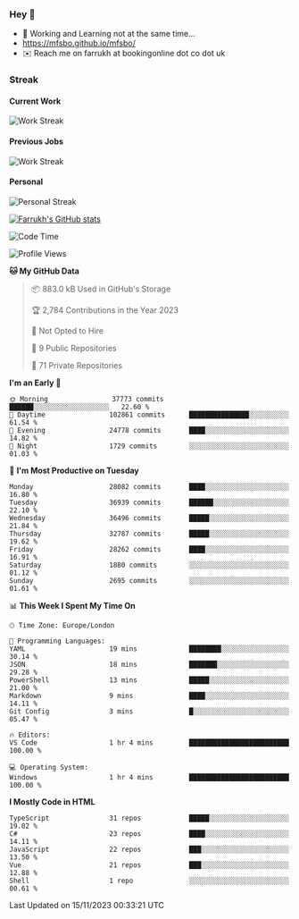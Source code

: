 ### Hey 👋

- 🏃 Working and Learning not at the same time...
- https://mfsbo.github.io/mfsbo/
- ✉️ Reach me on farrukh at bookingonline dot co dot uk

### Streak
#### Current Work
![Work Streak](https://streak-stats.demolab.com/?user=mfsbo)
#### Previous Jobs
![Work Streak](https://streak-stats.demolab.com/?user=farrukhcw)
#### Personal
![Personal Streak](https://streak-stats.demolab.com/?user=farrukhsubhani)

[![Farrukh's GitHub stats](https://github-readme-stats.vercel.app/api?username=mfsbo&hide=stars&count_private=true)](https://github.com/mfsbo/)

<!--START_SECTION:waka-->
![Code Time](http://img.shields.io/badge/Code%20Time-560%20hrs%2054%20mins-blue)

![Profile Views](http://img.shields.io/badge/Profile%20Views-0-blue)

**🐱 My GitHub Data** 

> 📦 883.0 kB Used in GitHub's Storage 
 > 
> 🏆 2,784 Contributions in the Year 2023
 > 
> 🚫 Not Opted to Hire
 > 
> 📜 9 Public Repositories 
 > 
> 🔑 71 Private Repositories 
 > 
**I'm an Early 🐤** 

```text
🌞 Morning                37773 commits       ██████░░░░░░░░░░░░░░░░░░░   22.60 % 
🌆 Daytime                102861 commits      ███████████████░░░░░░░░░░   61.54 % 
🌃 Evening                24778 commits       ████░░░░░░░░░░░░░░░░░░░░░   14.82 % 
🌙 Night                  1729 commits        ░░░░░░░░░░░░░░░░░░░░░░░░░   01.03 % 
```
📅 **I'm Most Productive on Tuesday** 

```text
Monday                   28082 commits       ████░░░░░░░░░░░░░░░░░░░░░   16.80 % 
Tuesday                  36939 commits       ██████░░░░░░░░░░░░░░░░░░░   22.10 % 
Wednesday                36496 commits       █████░░░░░░░░░░░░░░░░░░░░   21.84 % 
Thursday                 32787 commits       █████░░░░░░░░░░░░░░░░░░░░   19.62 % 
Friday                   28262 commits       ████░░░░░░░░░░░░░░░░░░░░░   16.91 % 
Saturday                 1880 commits        ░░░░░░░░░░░░░░░░░░░░░░░░░   01.12 % 
Sunday                   2695 commits        ░░░░░░░░░░░░░░░░░░░░░░░░░   01.61 % 
```


📊 **This Week I Spent My Time On** 

```text
🕑︎ Time Zone: Europe/London

💬 Programming Languages: 
YAML                     19 mins             ████████░░░░░░░░░░░░░░░░░   30.14 % 
JSON                     18 mins             ███████░░░░░░░░░░░░░░░░░░   29.28 % 
PowerShell               13 mins             █████░░░░░░░░░░░░░░░░░░░░   21.00 % 
Markdown                 9 mins              ████░░░░░░░░░░░░░░░░░░░░░   14.11 % 
Git Config               3 mins              █░░░░░░░░░░░░░░░░░░░░░░░░   05.47 % 

🔥 Editors: 
VS Code                  1 hr 4 mins         █████████████████████████   100.00 % 

💻 Operating System: 
Windows                  1 hr 4 mins         █████████████████████████   100.00 % 
```

**I Mostly Code in HTML** 

```text
TypeScript               31 repos            █████░░░░░░░░░░░░░░░░░░░░   19.02 % 
C#                       23 repos            ████░░░░░░░░░░░░░░░░░░░░░   14.11 % 
JavaScript               22 repos            ███░░░░░░░░░░░░░░░░░░░░░░   13.50 % 
Vue                      21 repos            ███░░░░░░░░░░░░░░░░░░░░░░   12.88 % 
Shell                    1 repo              ░░░░░░░░░░░░░░░░░░░░░░░░░   00.61 % 
```




 Last Updated on 15/11/2023 00:33:21 UTC
<!--END_SECTION:waka-->
<!--
**mfsbo/mfsbo** is a ✨ _special_ ✨ repository because its `README.md` (this file) appears on your GitHub profile.

Here are some ideas to get you started:

- 🔭 I’m currently working on ...
- 🌱 I’m currently learning ...
- 👯 I’m looking to collaborate on ...
- 🤔 I’m looking for help with ...
- 💬 Ask me about ...
- 📫 How to reach me: ...
- 😄 Pronouns: ...
- ⚡ Fun fact: ...
-->
